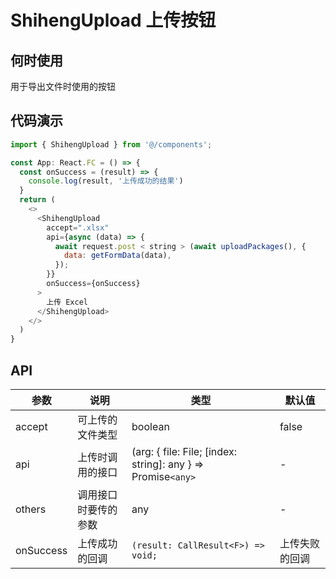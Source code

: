 # ShihengUpload 上传按钮

## 何时使用

用于导出文件时使用的按钮

## 代码演示

```js
import { ShihengUpload } from '@/components';

const App: React.FC = () => {
  const onSuccess = (result) => {
    console.log(result, '上传成功的结果')
  }
  return (
    <>
      <ShihengUpload
        accept=".xlsx"
        api={async (data) => {
          await request.post < string > (await uploadPackages(), {
            data: getFormData(data),
          });
        }}
        onSuccess={onSuccess}
      >
        上传 Excel
      </ShihengUpload>
    </>
  )
}
```

## API

| 参数 | 说明 | 类型 | 默认值 |
| --- | --- | --- | --- |
| accept | 可上传的文件类型 | boolean | false |
| api | 上传时调用的接口 | (arg: { file: File; [index: string]: any } => Promise`<any>` | - |
| others | 调用接口时要传的参数 | any | - |
| onSuccess | 上传成功的回调 | `(result: CallResult<F>) => void;` | 上传失败的回调 |
